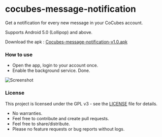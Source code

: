 # cocubes-message-notification

 Get a notification for every new message in your CoCubes account.

 Supports Android 5.0 (Lollipop) and above.
 
 Download the apk : [Cocubes-message-notification-v1.0.apk](https://github.com/balamurugan15/cocubes-message-notification/raw/master/app/Cocubes-message-notification-v1.0.apk)

### How to use
 * Open the app, login to your account once.
 * Enable the background service. Done.

 ![Screenshot](https://image.ibb.co/c1h9Pa/Screenshot_20170708_041602.jpg)
 

### License

This project is licensed under the GPL v3 - see the [LICENSE](LICENSE) file for details.




 * No warranties.
 * Feel free to contribute and create pull requests.
 * Feel free to share/distribute.
 * Please no feature requests or bug reports without logs.